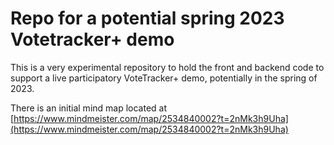 # Repo for a potential spring 2023 Votetracker+ demo

This is a very experimental repository to hold the front and backend code to support a live participatory VoteTracker+ demo, potentially in the spring of 2023.

There is an initial mind map located at [https://www.mindmeister.com/map/2534840002?t=2nMk3h9Uha](https://www.mindmeister.com/map/2534840002?t=2nMk3h9Uha)





